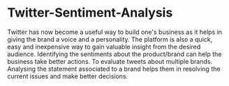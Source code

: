 # Twitter-Sentiment-Analysis
Twitter has now become a useful way to build one's business as it helps in giving the brand a voice and a personality. The platform is also a quick, easy and inexpensive way to gain valuable insight from the desired audience. Identifying the sentiments about the product/brand can help the business take better actions.  To evaluate tweets about multiple brands.  Analysing the statement associated to a brand helps them in resolving the current issues and make better decisions.
